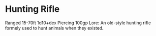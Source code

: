 # Hunting Rifle
Ranged 15-70ft
1d10+dex Piercing
100gp
Lore: An old-style hunting rifle formely used to hunt animals when they existed.